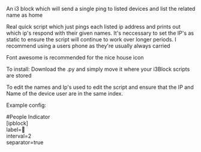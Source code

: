 An i3 block which will send a single ping to listed devices and list the related name as home

Real quick script which just pings each listed ip address and prints out which ip's respond with their given names.
It's neccessary to set the IP's as static to ensure the script will continue to work over longer periods. I recommend using a users phone as they're usually always carried

Font awesome is recommended for the nice house icon

To install:
Download the .py and simply move it where your i3Block scripts are stored

To edit the names and Ip's used to edit the script and ensure that the IP and Name of the device user are in the same index.

Example config:<p>
#People Indicator<br>
[ipblock]<br>
label=<br>
interval=2<br>
separator=true<br>
